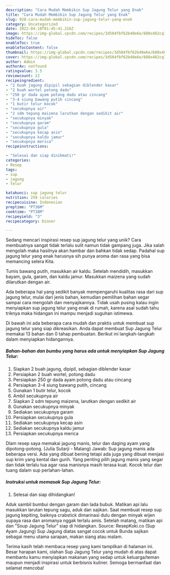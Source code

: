 ```yaml
---
description: "Cara Mudah Membikin Sup Jagung Telur yang Enak"
title: "Cara Mudah Membikin Sup Jagung Telur yang Enak"
slug: 928-cara-mudah-membikin-sup-jagung-telur-yang-enak
category: Uncategorized
date: 2022-04-18T01:45:41.216Z
image: https://img-global.cpcdn.com/recipes/3d504fbf62b40e6e/680x482cq70/sup-jagung-telur-foto-resep-utama.jpg
hideToc: false
enableToc: true
enableTocContent: false
thumbnail: https://img-global.cpcdn.com/recipes/3d504fbf62b40e6e/680x482cq70/sup-jagung-telur-foto-resep-utama.jpg
cover: https://img-global.cpcdn.com/recipes/3d504fbf62b40e6e/680x482cq70/sup-jagung-telur-foto-resep-utama.jpg
author: Admin
authorAv: notfound
ratingvalue: 3.5
reviewcount: 22
recipeingredient:
- "2 buah jagung dipipil sebagian diblender kasar"
- "2 buah wortel potong dadu"
- "250 gr dada ayam potong dadu atau cincang"
- "3-4 siung bawang putih cincang"
- "1 butir telur kocok"
- "secukupnya air"
- "2 sdm tepung maizena larutkan dengan sedikit air"
- "secukupnya minyak"
- "secukupnya garam"
- "secukupnya gula"
- "secukupnya kecap asin"
- "secukupnya kaldu jamur"
- "secukupnya merica"
recipeinstructions:

- "Selesai dan siap dinikmati!"
categories:
- Resep
tags:
- sup
- jagung
- telur

katakunci: sup jagung telur 
nutrition: 259 calories
recipecuisine: Indonesian
preptime: "PT36M"
cooktime: "PT38M"
recipeyield: "3"
recipecategory: Dinner

---
```





Sedang mencari inspirasi resep sup jagung telur yang unik? Cara membuatnya sangat tidak terlalu sulit namun tidak gampang juga. Jika salah mengolah maka hasilnya akan hambar dan bahkan tidak sedap. Padahal sup jagung telur yang enak harusnya sih punya aroma dan rasa yang bisa memancing selera Kita.





Tumis bawang putih, masukkan air kaldu. Setelah mendidih, masukkan bayam, gula, garam, dan kaldu jamur. Masukkan maizena yang sudah dilarutkan dengan air.

Ada beberapa hal yang sedikit banyak mempengaruhi kualitas rasa dari sup jagung telur, mulai dari jenis bahan, kemudian pemilihan bahan segar sampai cara mengolah dan menyajikannya. Tidak usah pusing kalau ingin menyiapkan sup jagung telur yang enak di rumah, karena asal sudah tahu triknya maka hidangan ini mampu menjadi suguhan istimewa.






Di bawah ini ada beberapa cara mudah dan praktis untuk membuat sup jagung telur yang siap dikreasikan. Anda dapat membuat Sup Jagung Telur memakai 13 bahan dan 0 tahap pembuatan. Berikut ini langkah-langkah dalam menyiapkan hidangannya.

<!--inarticleads1-->

##### Bahan-bahan dan bumbu yang harus ada untuk menyiapkan Sup Jagung Telur:

1. Siapkan 2 buah jagung, dipipil, sebagian diblender kasar
1. Persiapkan 2 buah wortel, potong dadu
1. Persiapkan 250 gr dada ayam potong dadu atau cincang
1. Persiapkan 3-4 siung bawang putih, cincang
1. Gunakan 1 butir telur, kocok
1. Ambil secukupnya air
1. Siapkan 2 sdm tepung maizena, larutkan dengan sedikit air
1. Gunakan secukupnya minyak
1. Sediakan secukupnya garam
1. Persiapkan secukupnya gula
1. Sediakan secukupnya kecap asin
1. Sediakan secukupnya kaldu jamur
1. Persiapkan secukupnya merica


Dlam resep saya memakai jagung manis, telur dan daging ayam yang dipotong-potong. (Julia Sutarji - Malang) Jawab: Sup jagung manis ada beberapa versi. Ada yang dibuat bening tetapi ada juga yang dibuat menjasi sup krim yang kental dan gurih. Yang penting pilih jagung manis yang segar dan tidak terlalu tua agar rasa manisnya masih terasa kuat. Kocok telur dan tuang dalam sup perlahan-lahan. 

<!--inarticleads2-->

##### Instruksi untuk memasak Sup Jagung Telur:


1. Selesai dan siap dihidangkan!

Aduk sambil bumbui dengan garam dan lada bubuk. Matikan api lalu masukkan larutan tepung sagu, aduk dan sajikan. Saat membuat resep sup jagung kepiting, baiknya crabstick dimarinasi dulu dengan minyak wijen supaya rasa dan aromanya nggak terlalu amis. Setelah matang, matikan api dan &#34;Soup Jagung Telur&#34; siap di hidangkan. Source: ResepKoki.co (Sup Ayam Jagung) Sup Jagung diatas sangat cocok untuk Bunda sajikan sebagai menu utama sarapan, makan siang atau malam. 

Terima kasih telah membaca resep yang kami tampilkan di halaman ini. Besar harapan kami, olahan Sup Jagung Telur yang mudah di atas dapat membantu kamu menyiapkan makanan yang sedap untuk keluarga/teman maupun menjadi inspirasi untuk berbisnis kuliner. Semoga bermanfaat dan selamat mencoba!
